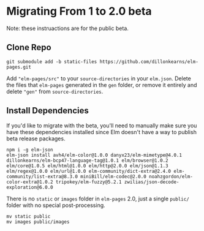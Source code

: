 # Migrating From 1 to 2.0 beta

Note: these instruactions are for the public beta.

## Clone Repo

```shell
git submodule add -b static-files https://github.com/dillonkearns/elm-pages.git
```

Add `"elm-pages/src"` to your `source-directories` in your `elm.json`. Delete the files that `elm-pages` generated in the `gen` folder, or remove it entirely and delete `"gen"` from `source-directories`.

## Install Dependencies

If you'd like to migrate with the beta, you'll need to manually make sure you have these dependencies installed since Elm doesn't have a way to publish beta release packages.

```shell
npm i -g elm-json
elm-json install avh4/elm-color@1.0.0 danyx23/elm-mimetype@4.0.1 dillonkearns/elm-bcp47-language-tag@1.0.1 elm/browser@1.0.2 elm/core@1.0.5 elm/html@1.0.0 elm/http@2.0.0 elm/json@1.1.3 elm/regex@1.0.0 elm/url@1.0.0 elm-community/dict-extra@2.4.0 elm-community/list-extra@8.3.0 miniBill/elm-codec@2.0.0 noahzgordon/elm-color-extra@1.0.2 tripokey/elm-fuzzy@5.2.1 zwilias/json-decode-exploration@6.0.0
```

There is no `static` or `images` folder in `elm-pages` 2.0, just a single `public/` folder with no special post-processing.

```shell
mv static public
mv images public/images
```
